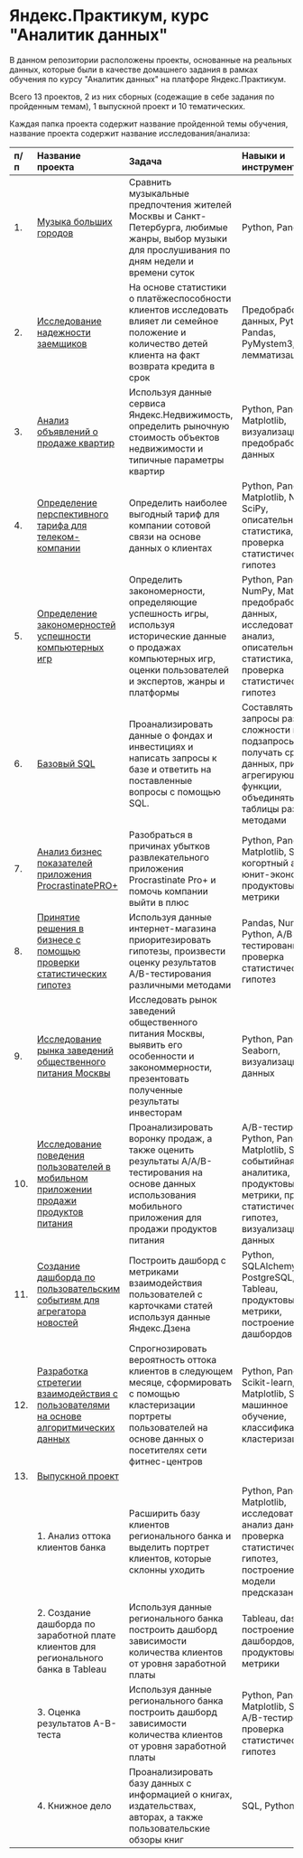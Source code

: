 # Яндекс.Практикум, курс "Аналитик данных"

В данном репозитории расположены проекты, основанные на реальных данных, которые были в качестве домашнего задания в рамках обучения по курсу "Аналитик данных" на платфоре Яндекс.Практикум.  

Всего 13 проектов, 2 из них сборных (содежащие в себе задания по пройденным темам), 1 выпускной проект и 10 тематических.
 
Каждая папка проекта содержит название пройденной темы обучения, название проекта содержит название исследования/анализа:

| п/п | Название проекта | Задача | Навыки и инструменты |
|:----|:--------------|:----------------|:-------------------|
| 1. | [Музыка больших городов](https://github.com/ElenaSheleg/diplom/blob/main/01.%20Музыка%20больших%20городов/Музыка%20больших%20городов.ipynb) | Сравнить музыкальные предпочтения жителей Москвы и Санкт-Петербурга, любимые жанры, выбор музыки для прослушивания по дням недели и времени суток| Python, Pandas |
| 2. | [Исследование надежности заемщиков](https://github.com/ElenaSheleg/diplom/blob/main/02.%20Исследование%20надежности%20заемщиков/Исследование%20надежности%20заемщиков.ipynb) | На основе статистики о платёжеспособности клиентов исследовать влияет ли семейное положение и количество детей клиента на факт возврата кредита в срок | Предобработка данных, Python, Pandas, PyMystem3, лемматизация |
| 3. | [Анализ объявлений о продаже квартир](https://github.com/ElenaSheleg/diplom/blob/main/03.%20Анализ%20объявлений%20о%20продаже%20квартир/Анализ%20объявлений%20о%20продаже%20квартир.ipynb) | Используя данные сервиса Яндекс.Недвижимость, определить рыночную стоимость объектов недвижимости и типичные параметры квартир | Python, Pandas, Matplotlib, визуализация, предобработка данных |
| 4. | [Определение перспективного тарифа для телеком-компании](https://github.com/ElenaSheleg/diplom/blob/main/04.%20Определение%20перспективного%20тарифа%20для%20телеком-компании/Определение%20перспективного%20тарифа%20для%20телеком-компании.ipynb) | Определить наиболее выгодный тариф для компании сотовой связи на основе данных о клиентах | Python, Pandas, Matplotlib, NumPy, SciPy, описательная статистика, проверка статистических гипотез |
| 5. | [Определение закономерностей успешности компьютерных игр](https://github.com/ElenaSheleg/diplom/blob/main/05.%20Определение%20закономерностей%20успешности%20компьютерных%20игр/Определение%20закономерностей%20успешности%20компьютерных%20игр.ipynb) | Определить закономерности, определяющие успешность игры, используя исторические данные о продажах компьютерных игр, оценки пользователей и экспертов, жанры и платформы | Python, Pandas, NumPy, Matplotlib, предобработка данных, исследовательский анализ, описательная статистика, проверка статистических гипотез |
| 6. | [Базовый SQL](https://github.com/ElenaSheleg/diplom/tree/main/06.%20Базовый%20SQL) | Проанализировать данные о фондах и инвестициях и написать запросы к базе  и ответить на поставленные вопросы с помощью SQL. | Составлять SQL-запросы разной сложности и подзапросы, получать срезы данных, применять агрегирующие функции, объединять таблицы разными методами |
| 7. | [Анализ бизнес показателей приложения ProcrastinatePRO+](https://github.com/ElenaSheleg/diplom/blob/main/07.%20Анализ%20бизнес%20показателей%20приложения%20ProcrastinatePRO%2B/Анализ%20бизнес%20показателей%20приложения%20ProcrastinatePRO%2B.ipynb) | Разобраться в причинах убытков развлекательного приложения Procrastinate Pro+ и помочь компании выйти в плюс | Python, Pandas, Matplotlib,  Seaborn, когортный анализ, юнит-экономика, продуктовые метрики |
| 8. | [Принятие решения в бизнесе с помощью проверки статистических гипотез](https://github.com/ElenaSheleg/diplom/blob/main/08.%20Принятие%20решения%20в%20бизнесе%20с%20помощью%20проверки%20статистических%20гипотез/Принятие%20решения%20в%20бизнесе%20с%20помощью%20проверки%20статистических%20гипотез.ipynb) | Используя данные интернет-магазина приоритезировать гипотезы, произвести оценку результатов A/B-тестирования различными методами | Pandas, NumPy, Python, A/B-тестирование, проверка статистических гипотез |
| 9. | [Исследование рынка заведений общественного питания Москвы](https://github.com/ElenaSheleg/diplom/blob/main/09.%20Исследование%20рынка%20заведений%20общественного%20питания%20Москвы/Исследование%20рынка%20заведений%20общественного%20питания%20Москвы.ipynb) | Исследовать рынок заведений общественного питания Москвы, выявить его особенности и закономмерности, презентовать полученные результаты инвесторам | Python, Pandas, Seaborn, визуализация данных |
| 10. | [Исследование поведения пользователей в мобильном приложении продажи продуктов питания](https://github.com/ElenaSheleg/diplom/blob/main/10.%20Исследование%20поведения%20пользователей%20в%20мобильном%20приложении%20продажи%20продуктов%20питания%20/Исследование%20поведения%20пользователей%20в%20мобильном%20приложении%20продажи%20продуктов%20питания.ipynb) | Проанализировать воронку продаж, а также оценить результаты A/A/B-тестирования на основе данных использования мобильного приложения для продажи продуктов питания  | A/B-тестирование, Python, Pandas, Matplotlib, Seaborn, событийная аналитика, продуктовые метрики, проверка статистических гипотез, визуализация данных |
| 11. | [Создание дашборда по пользовательским событиям для агрегатора новостей](https://github.com/ElenaSheleg/diplom/blob/main/11.%20Создание%20дашборда%20по%20пользовательским%20событиям%20для%20агрегатора%20новостей/Анализ%20взаимодействия%20пользователей%20с%20карточками%20Яндекс.Дзен.pdf) | Построить дашборд с метриками взаимодействия пользователей с карточками статей используя данные Яндекс.Дзена | Python, SQLAlchemy, PostgreSQL, dash, Tableau, продуктовые метрики, построение дашбордов |
| 12. | [Разработка стретегии взаимодействия с пользователями на основе алгоритмических данных](https://github.com/ElenaSheleg/diplom/blob/main/12.%20Разработка%20стретегии%20взаимодействия%20с%20пользователями%20на%20основе%20алгоритмических%20данных%20/Разработка%20стратегии%20взаимодействия%20с%20пользователями%20на%20основе%20аналитических%20данных.ipynb) | Спрогнозировать вероятность оттока клиентов в следующем месяце, сформировать с помощью кластеризации портреты пользователей на основе данных о посетителях сети фитнес-центров | Python, Pandas, Scikit-learn, Matplotlib, Seaborn, машинное обучение, классификация, кластеризация |
| 13. | [Выпускной проект](https://github.com/ElenaSheleg/diplom/blob/main/13.%20Выпускной%20проект%20/Выпускной%20проект.ipynb) |
| | 1. Анализ оттока клиентов банка | Расширить базу клиентов регионального банка и выделить портрет клиентов, которые склонны уходить | Python, Pandas, Matplotlib, исследовательский анализ данных, проверка статистических гипотез, построение модели предсказания |
| | 2. Создание дашборда по заработной плате клиентов для регионального банка в Tableau | Используя данные регионального банка построить дашборд зависимости количества клиентов от уровня заработной платы | Tableau, dash, построение дашбордов, продуктовые метрики |
| | 3. Оценка результатов A-B-теста | Используя данные регионального банка построить дашборд зависимости количества клиентов от уровня заработной платы | Python, Pandas, Matplotlib, SciPy, A/B-тестирование, проверка статистических гипотез |
| | 4. Книжное дело | Проанализировать базу данных с  информацией о книгах, издательствах, авторах, а также пользовательские обзоры книг | SQL, Python |
